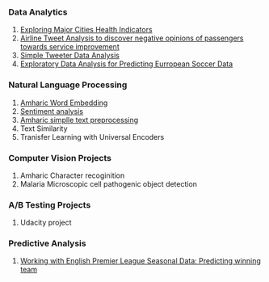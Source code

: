### Data Analytics
1. [Exploring Major Cities Health Indicators](health_stats_analysis.md) 
2. [Airline Tweet Analysis to discover negative opinions of passengers towards service improvement](airline_tweet_data_analysis.md) 
3. [Simple Tweeter Data Analysis](twitter_minner.md)
4. [Exploratory Data Analysis for Predicting Eurropean Soccer Data](ExploratoryAnalysis.md)
### Natural Language Processing
1. [Amharic Word Embedding](https://github.com/Abe2G/FastText-Amharic-Embedding-Vectors/blob/master/README.md)
2. [Sentiment analysis](airline_sentiment_classification.md)
3. [Amharic simplle text preprocessing](https://github.com/Abe2G/Amharic-Simple-Text-Preprocessing-Usin-Python/blob/master/README.md)
4. Text Similarity
5. Tranisfer Learning with Universal Encoders
### Computer Vision Projects
1. Amharic Character recoginition
2. Malaria Microscopic cell pathogenic object detection
### A/B Testing Projects
1. Udacity project 
### Predictive Analysis
1. [Working with English Premier League Seasonal Data: Predicting winning team](english_premier_league_data_analysis.md)
